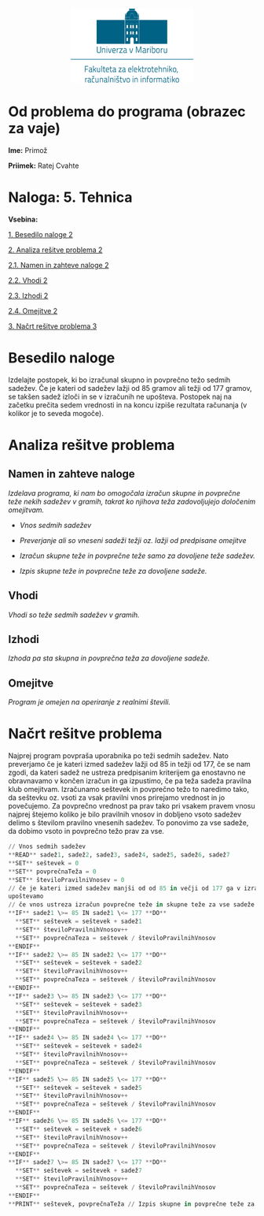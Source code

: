 <p align="center">
  <img width="250" height="150" src="media/feri_logo.png" />
</p>

# Od problema do programa (obrazec za vaje)

**Ime:** Primož

**Priimek:** Ratej Cvahte

# **Naloga:** 5. Tehnica

**Vsebina:**

[1. Besedilo naloge 2](#besedilo-naloge)

[2. Analiza rešitve problema 2](#_Toc433790091)

[2.1. Namen in zahteve naloge 2](#_Toc433790092)

[2.2. Vhodi 2](#_Toc433790093)

[2.3. Izhodi 2](#izhodi)

[2.4. Omejitve 2](#omejitve)

[3. Načrt rešitve problema 3](#_Toc433790096)

# Besedilo naloge

Izdelajte postopek, ki bo izračunal skupno in povprečno težo sedmih sadežev. Če
je kateri od sadežev lažji od 85 gramov ali težji od 177 gramov, se takšen sadež
izloči in se v izračunih ne upošteva. Postopek naj na začetku prečita sedem
vrednosti in na koncu izpiše rezultata računanja (v kolikor je to seveda
mogoče).

# Analiza rešitve problema

## Namen in zahteve naloge

*Izdelava programa, ki nam bo omogočala izračun skupne in povprečne teže nekih
sadežev v gramih, takrat ko njihova teža zadovoljujejo določenim omejitvam.*

-   *Vnos sedmih sadežev*

-   *Preverjanje ali so vneseni sadeži težji oz. lažji od predpisane omejitve*

-   *Izračun skupne teže in povprečne teže samo za dovoljene teže sadežev.*

-   *Izpis skupne teže in povprečne teže za dovoljene sadeže.*

## Vhodi

*Vhodi so teže sedmih sadežev v gramih.*

## Izhodi

*Izhoda pa sta skupna in povprečna teža za dovoljene sadeže.*

## Omejitve

*Program je omejen na operiranje z realnimi števili.*

# Načrt rešitve problema

Najprej program povpraša uporabnika po teži sedmih sadežev. Nato preverjamo če
je kateri izmed sadežev lažji od 85 in težji od 177, če se nam zgodi, da kateri
sadež ne ustreza predpisanim kriterijem ga enostavno ne obravnavamo v končen
izračun in ga izpustimo, če pa teža sadeža pravilna klub omejitvam. Izračunamo
seštevek in povprečno težo to naredimo tako, da seštevku oz. vsoti za vsak
pravilni vnos prirejamo vrednost in jo povečujemo. Za povprečno vrednost pa prav
tako pri vsakem pravem vnosu najprej štejemo koliko je bilo pravilnih vnosov in
dobljeno vsoto sadežev delimo s številom pravilno vnesenih sadežev. To ponovimo
za vse sadeže, da dobimo vsoto in povprečno težo prav za vse.
```python
// Vnos sedmih sadežev
**READ** sadež1, sadež2, sadež3, sadež4, sadež5, sadež6, sadež7 
**SET** seštevek = 0
**SET** povprečnaTeža = 0
**SET** številoPravilniVnosev = 0
// če je kateri izmed sadežev manjši od od 85 in večji od 177 ga v izračun ne
upoštevamo
// če vnos ustreza izračun povprečne teže in skupne teže za vse sadeže.
**IF** sadež1 \>= 85 IN sadež1 \<= 177 **DO**  
  **SET** seštevek = seštevek + sadež1
  **SET** številoPravilnihVnosov++
  **SET** povprečnaTeza = seštevek / številoPravilnihVnosov
**ENDIF**
**IF** sadež2 \>= 85 IN sadež2 \<= 177 **DO**
  **SET** seštevek = seštevek + sadež2
  **SET** številoPravilnihVnosov++
  **SET** povprečnaTeza = seštevek / številoPravilnihVnosov
**ENDIF**
**IF** sadež3 \>= 85 IN sadež3 \<= 177 **DO**
  **SET** seštevek = seštevek + sadež3
  **SET** številoPravilnihVnosov++
  **SET** povprečnaTeza = seštevek / številoPravilnihVnosov
**ENDIF**
**IF** sadež4 \>= 85 IN sadež4 \<= 177 **DO**
  **SET** seštevek = seštevek + sadež4
  **SET** številoPravilnihVnosov++
  **SET** povprečnaTeza = seštevek / številoPravilnihVnosov
**ENDIF**
**IF** sadež5 \>= 85 IN sadež5 \<= 177 **DO**
  **SET** seštevek = seštevek + sadež5
  **SET** številoPravilnihVnosov++
  **SET** povprečnaTeza = seštevek / številoPravilnihVnosov
**ENDIF**
**IF** sadež6 \>= 85 IN sadež6 \<= 177 **DO**
  **SET** seštevek = seštevek + sadež6
  **SET** številoPravilnihVnosov++
  **SET** povprečnaTeza = seštevek / številoPravilnihVnosov
**ENDIF**
**IF** sadež7 \>= 85 IN sadež7 \<= 177 **DO**
  **SET** seštevek = seštevek + sadež7
  **SET** številoPravilnihVnosov++
  **SET** povprečnaTeza = seštevek / številoPravilnihVnosov
**ENDIF**
**PRINT** seštevek, povprečnaTeža // Izpis skupne in povprečne teže za dovoljene sadeže.
```

